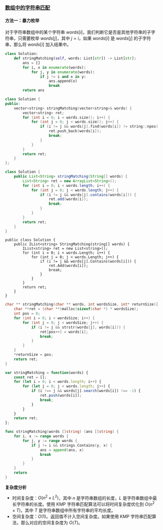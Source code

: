 ### [数组中的字符串匹配](https://leetcode.cn/problems/string-matching-in-an-array/solutions/1723228/shu-zu-zhong-de-zi-fu-chuan-pi-pei-by-le-rpmt/)

#### 方法一：暴力枚举

对于字符串数组中的某个字符串 $words[i]$，我们判断它是否是其他字符串的子字符串，只需要枚举 $words[j]$，其中 $j = i$，如果 $words[i]$ 是 $words[j]$ 的子字符串，那么将 $words[i]$ 加入结果中。

```Python
class Solution:
    def stringMatching(self, words: List[str]) -> List[str]:
        ans = []
        for i, x in enumerate(words):
            for j, y in enumerate(words):
                if j != i and x in y:
                    ans.append(x)
                    break
        return ans
```

```C++
class Solution {
public:
    vector<string> stringMatching(vector<string>& words) {
        vector<string> ret;
        for (int i = 0; i < words.size(); i++) {
            for (int j = 0; j < words.size(); j++) {
                if (i != j && words[j].find(words[i]) != string::npos) {
                    ret.push_back(words[i]);
                    break;
                }
            }
        }
        return ret;
    }
};
```

```Java
class Solution {
    public List<String> stringMatching(String[] words) {
        List<String> ret = new ArrayList<String>();
        for (int i = 0; i < words.length; i++) {
            for (int j = 0; j < words.length; j++) {
                if (i != j && words[j].contains(words[i])) {
                    ret.add(words[i]);
                    break;
                }
            }
        }
        return ret;
    }
}
```

```CSharp
public class Solution {
    public IList<string> StringMatching(string[] words) {
        IList<string> ret = new List<string>();
        for (int i = 0; i < words.Length; i++) {
            for (int j = 0; j < words.Length; j++) {
                if (i != j && words[j].Contains(words[i])) {
                    ret.Add(words[i]);
                    break;
                }
            }
        }
        return ret;
    }
}
```

```C
char ** stringMatching(char ** words, int wordsSize, int* returnSize){
    char **ret = (char **)malloc(sizeof(char *) * wordsSize);
    int pos = 0;
    for (int i = 0; i < wordsSize; i++) {
        for (int j = 0; j < wordsSize; j++) {
            if (i != j && strstr(words[j], words[i])) {
                ret[pos++] = words[i];
                break;
            }
        }
    }
    *returnSize = pos;
    return ret;
}
```

```JavaScript
var stringMatching = function(words) {
    const ret = [];
    for (let i = 0; i < words.length; i++) {
        for (let j = 0; j < words.length; j++) {
            if (i !== j && words[j].search(words[i]) !== -1) {
                ret.push(words[i]);
                break;
            }
        }
    }
    return ret;
};
```

```Go
func stringMatching(words []string) (ans []string) {
    for i, x := range words {
        for j, y := range words {
            if j != i && strings.Contains(y, x) {
                ans = append(ans, x)
                break
            }
        }
    }
    return
}
```

**复杂度分析**

- 时间复杂度：$O(n^2 \times L^2)$，其中 $n$ 是字符串数组的长度，$L$ 是字符串数组中最长字符串的长度。使用 KMP 字符串匹配算法可以将时间复杂度优化到 $O(n^2 \times T)$，其中 $T$ 是字符串数组中所有字符串的平均长度。
- 空间复杂度：$O(1)$。返回值不计入空间复杂度。如果使用 KMP 字符串匹配算法，那么对应的空间复杂度为 $O(T)$。
